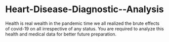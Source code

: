 # Heart-Disease-Diagnostic--Analysis
Health is real wealth in the pandemic time we all realized the brute effects of covid-19 on all irrespective of any status. You are required to analyze this health and medical data for better future preparation.
